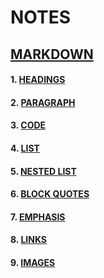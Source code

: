 # NOTES

## [MARKDOWN](https://github.com/HasanujjamanGazi/NOTES/blob/main/Markdown/markdown.md)
#### 1. [HEADINGS](https://github.com/HasanujjamanGazi/NOTES/blob/main/Markdown/markdown.md#headings)
#### 2. [PARAGRAPH](https://github.com/HasanujjamanGazi/NOTES/blob/main/Markdown/markdown.md#paragraph)
#### 3. [CODE](https://github.com/HasanujjamanGazi/NOTES/blob/main/Markdown/markdown.md#code)
#### 4. [LIST](https://github.com/HasanujjamanGazi/NOTES/blob/main/Markdown/markdown.md#list)
#### 5. [NESTED LIST](https://github.com/HasanujjamanGazi/NOTES/blob/main/Markdown/markdown.md#nested-list)
#### 6. [BLOCK QUOTES](https://github.com/HasanujjamanGazi/NOTES/blob/main/Markdown/markdown.md#block-quotes)
#### 7. [EMPHASIS](https://github.com/HasanujjamanGazi/NOTES/blob/main/Markdown/markdown.md#emphasis)
#### 8. [LINKS](https://github.com/HasanujjamanGazi/NOTES/blob/main/Markdown/markdown.md#links)
#### 9. [IMAGES](https://github.com/HasanujjamanGazi/NOTES/blob/main/Markdown/markdown.md#images)